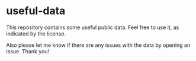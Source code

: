 # useful-data

This repository contains some useful public data. Feel free to use it, as indicated by the license. 

Also please let me know if there are any issues with the data by opening an issue. Thank you!



